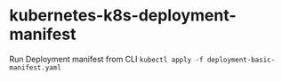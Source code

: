 # kubernetes-k8s-deployment-manifest

Run Deployment manifest from CLI
`kubectl apply -f deployment-basic-manifest.yaml`

